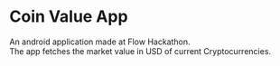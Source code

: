 # Coin Value App
An android application made at Flow Hackathon. <br>
The app fetches the market value in USD of current Cryptocurrencies.
